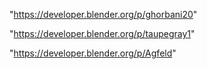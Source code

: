 "https://developer.blender.org/p/ghorbani20"

"https://developer.blender.org/p/taupegray1"

"https://developer.blender.org/p/Agfeld"

